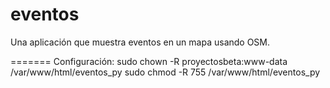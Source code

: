 eventos
=======

Una aplicación que muestra eventos en un mapa usando OSM.

=======
Configuración:
sudo chown -R proyectosbeta:www-data /var/www/html/eventos_py
sudo chmod -R 755 /var/www/html/eventos_py
